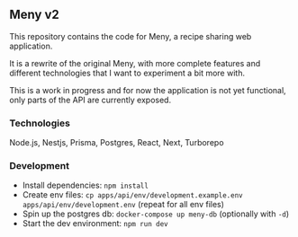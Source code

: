## Meny v2

This repository contains the code for Meny, a recipe sharing web application.

It is a rewrite of the original Meny, with more complete features and different technologies that I want to experiment a bit more with.

This is a work in progress and for now the application is not yet functional, only parts of the API are currently exposed.

### Technologies

Node.js, Nestjs, Prisma, Postgres, React, Next, Turborepo

### Development

* Install dependencies: `npm install`
* Create env files: `cp apps/api/env/development.example.env apps/api/env/development.env` (repeat for all env files)
* Spin up the postgres db: `docker-compose up meny-db` (optionally with `-d`)
* Start the dev environment: `npm run dev`